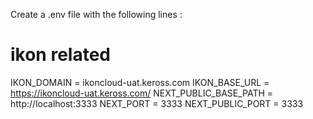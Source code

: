 Create a .env file with the following lines : 
# ikon related
IKON_DOMAIN = ikoncloud-uat.keross.com
IKON_BASE_URL = https://ikoncloud-uat.keross.com/
NEXT_PUBLIC_BASE_PATH = http://localhost:3333
NEXT_PORT = 3333
NEXT_PUBLIC_PORT = 3333

